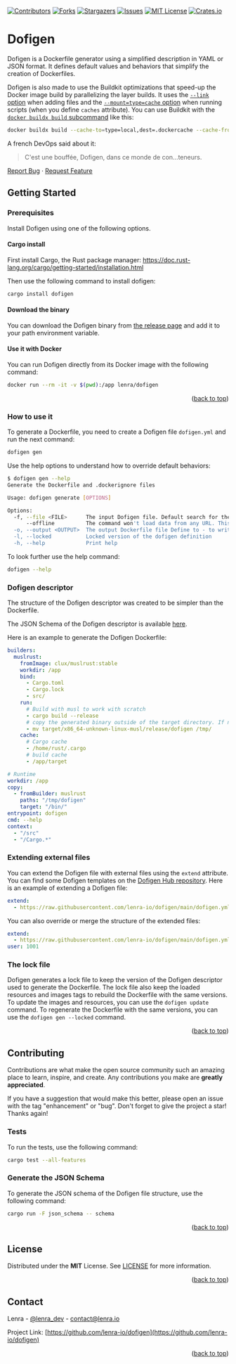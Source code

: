 <div id="top"></div>
<!--
*** Thanks for checking out the Best-README-Template. If you have a suggestion
*** that would make this better, please fork the repo and create a pull request
*** or simply open an issue with the tag "enhancement".
*** Don't forget to give the project a star!
*** Thanks again! Now go create something AMAZING! :D
-->



<!-- PROJECT SHIELDS -->
<!--
*** I'm using markdown "reference style" links for readability.
*** Reference links are enclosed in brackets [ ] instead of parentheses ( ).
*** See the bottom of this document for the declaration of the reference variables
*** for contributors-url, forks-url, etc. This is an optional, concise syntax you may use.
*** https://www.markdownguide.org/basic-syntax/#reference-style-links
-->
[![Contributors][contributors-shield]][contributors-url]
[![Forks][forks-shield]][forks-url]
[![Stargazers][stars-shield]][stars-url]
[![Issues][issues-shield]][issues-url]
[![MIT License][license-shield]][license-url]
[![Crates.io][crate-shield]][crate-url]

# Dofigen

Dofigen is a Dockerfile generator using a simplified description in YAML or JSON format.
It defines default values and behaviors that simplify the creation of Dockerfiles.

Dofigen is also made to use the Buildkit optimizations that speed-up the Docker image build by parallelizing the layer builds.
It uses the [`--link` option](https://docs.docker.com/engine/reference/builder/#benefits-of-using---link) when adding files and the [`--mount=type=cache` option](https://docs.docker.com/engine/reference/builder/#run---mounttypecache) when running scripts (when you define `caches` attribute).
You can use Buildkit with the [`docker buildx build` subcommand](https://docs.docker.com/engine/reference/commandline/buildx_build/) like this: 

```bash
docker buildx build --cache-to=type=local,dest=.dockercache --cache-from=type=local,src=.dockercache -t my-app:latest --load .
```

A french DevOps said about it:
> C'est une bouffée, Dofigen, dans ce monde de con...teneurs.

[Report Bug](https://github.com/lenra-io/dofigen/issues)
·
[Request Feature](https://github.com/lenra-io/dofigen/issues)

<!-- GETTING STARTED -->
## Getting Started

### Prerequisites

Install Dofigen using one of the following options.

#### Cargo install

First install Cargo, the Rust package manager: https://doc.rust-lang.org/cargo/getting-started/installation.html

Then use the following command to install dofigen:

```bash
cargo install dofigen
```

#### Download the binary

You can download the Dofigen binary from [the release page](https://github.com/lenra-io/dofigen/releases) and add it to your path environment variable.

#### Use it with Docker

You can run Dofigen directly from its Docker image with the following command:

```bash
docker run --rm -it -v $(pwd):/app lenra/dofigen
```

<p align="right">(<a href="#top">back to top</a>)</p>

### How to use it

To generate a Dockerfile, you need to create a Dofigen file `dofigen.yml` and run the next command:

```bash
dofigen gen
```

Use the help options to understand how to override default behaviors:

```bash
$ dofigen gen --help
Generate the Dockerfile and .dockerignore files

Usage: dofigen generate [OPTIONS]

Options:
  -f, --file <FILE>      The input Dofigen file. Default search for the next files: dofigen.yml, dofigen.yaml, dofigen.json Use "-" to read from stdin
      --offline          The command won't load data from any URL. This disables extending file from URL and loading image tag
  -o, --output <OUTPUT>  The output Dockerfile file Define to - to write to stdout [default: Dockerfile]
  -l, --locked           Locked version of the dofigen definition
  -h, --help             Print help
```

To look further use the help command:

```bash
dofigen --help
```


### Dofigen descriptor

The structure of the Dofigen descriptor was created to be simpler than the Dockerfile.

The JSON Schema of the Dofigen descriptor is available [here](./docs/dofigen.schema.json).

Here is an example to generate the Dofigen Dockerfile:

```yaml
builders:
  muslrust:
    fromImage: clux/muslrust:stable
    workdir: /app
    bind:
      - Cargo.toml
      - Cargo.lock
      - src/
    run:
      # Build with musl to work with scratch
      - cargo build --release
      # copy the generated binary outside of the target directory. If not the other stages won't be able to find it since it's in a cache volume
      - mv target/x86_64-unknown-linux-musl/release/dofigen /tmp/
    cache:
      # Cargo cache
      - /home/rust/.cargo
      # build cache
      - /app/target

# Runtime
workdir: /app
copy:
  - fromBuilder: muslrust
    paths: "/tmp/dofigen"
    target: "/bin/"
entrypoint: dofigen
cmd: --help
context:
  - "/src"
  - "/Cargo.*"
```

### Extending external files

You can extend the Dofigen file with external files using the `extend` attribute.
You can find some Dofigen templates on the [Dofigen Hub repository](https://github.com/lenra-io/dofigen-hub).
Here is an example of extending a Dofigen file:

```yaml
extend:
  - https://raw.githubusercontent.com/lenra-io/dofigen/main/dofigen.yml
```

You can also override or merge the structure of the extended files:

```yaml
extend:
  - https://raw.githubusercontent.com/lenra-io/dofigen/main/dofigen.yml
user: 1001
```

### The lock file

Dofigen generates a lock file to keep the version of the Dofigen descriptor used to generate the Dockerfile.
The lock file also keep the loaded resources and images tags to rebuild the Dockerfile with the same versions.
To update the images and resources, you can use the `dofigen update` command.
To regenerate the Dockerfile with the same versions, you can use the `dofigen gen --locked` command.

<p align="right">(<a href="#top">back to top</a>)</p>

<!-- CONTRIBUTING -->
## Contributing

Contributions are what make the open source community such an amazing place to learn, inspire, and create. Any contributions you make are **greatly appreciated**.

If you have a suggestion that would make this better, please open an issue with the tag "enhancement" or "bug".
Don't forget to give the project a star! Thanks again!

### Tests

To run the tests, use the following command:

```bash
cargo test --all-features
```

### Generate the JSON Schema

To generate the JSON schema of the Dofigen file structure, use the following command:

```bash
cargo run -F json_schema -- schema
```

<p align="right">(<a href="#top">back to top</a>)</p>



<!-- LICENSE -->
## License

Distributed under the **MIT** License. See [LICENSE](./LICENSE) for more information.

<p align="right">(<a href="#top">back to top</a>)</p>



<!-- CONTACT -->
## Contact

Lenra - [@lenra_dev](https://twitter.com/lenra_dev) - contact@lenra.io

Project Link: [https://github.com/lenra-io/dofigen](https://github.com/lenra-io/dofigen)

<p align="right">(<a href="#top">back to top</a>)</p>


<!-- MARKDOWN LINKS & IMAGES -->
<!-- https://www.markdownguide.org/basic-syntax/#reference-style-links -->
[contributors-shield]: https://img.shields.io/github/contributors/lenra-io/dofigen.svg?style=for-the-badge
[contributors-url]: https://github.com/lenra-io/dofigen/graphs/contributors
[forks-shield]: https://img.shields.io/github/forks/lenra-io/dofigen.svg?style=for-the-badge
[forks-url]: https://github.com/lenra-io/dofigen/network/members
[stars-shield]: https://img.shields.io/github/stars/lenra-io/dofigen.svg?style=for-the-badge
[stars-url]: https://github.com/lenra-io/dofigen/stargazers
[issues-shield]: https://img.shields.io/github/issues/lenra-io/dofigen.svg?style=for-the-badge
[issues-url]: https://github.com/lenra-io/dofigen/issues
[license-shield]: https://img.shields.io/github/license/lenra-io/dofigen.svg?style=for-the-badge
[license-url]: https://github.com/lenra-io/dofigen/blob/master/LICENSE.txt
[crate-shield]: https://img.shields.io/crates/v/dofigen.svg?style=for-the-badge
[crate-url]: https://crates.io/crates/dofigen
